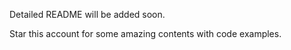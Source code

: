 Detailed README will be added soon.

Star this account for some amazing contents with code examples.
